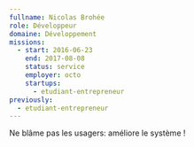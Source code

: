 ```yaml
---
fullname: Nicolas Brohée
role: Développeur
domaine: Développement
missions:
  - start: 2016-06-23
    end: 2017-08-08
    status: service
    employer: octo
    startups:
      - etudiant-entrepreneur
previously:
  - etudiant-entrepreneur
---
```

Ne blâme pas les usagers: améliore le système !
